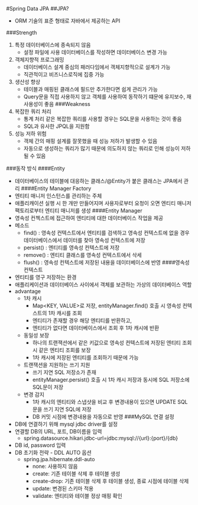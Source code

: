#Spring Data JPA
##JPA?
- ORM 기술의 표준 형태로 자바에서 제공하는 API

###Strength
1. 특정 데이터베이스에 종속되지 않음
   - 설정 파일에 사용 데이터베이스를 작성하면 데이터베이스 변경 가능
2. 객체지향적 프로그래밍
   - 데이터베이스 설계 중심의 패러다임에서 객체지향적으로 설계가 가능
   - 직관적이고 비즈니스로직에 집중 가능
3. 생산성 향상
   - 테이블과 매핑된 클래스에 필드만 추가한다면 쉽게 관리가 가능
   - Query문을 직접 사용하지 않고 객체를 사용하여 동작하기 떄문에 유지보수, 재사용성이 좋음
###Weakness
1. 복잡한 쿼리 처리
   - 통계 처리 같은 복잡한 쿼리를 사용할 경우는 SQL문을 사용하는 것이 좋음
   - SQL과 유사한 JPQL을 지원함
2. 성능 저하 위험
   - 객체 간의 매핑 설계를 잘못했을 때 성능 저하가 발생할 수 있음
   - 자동으로 생성하는 쿼리가 많기 때문에 의도하지 않는 쿼리로 인해 성능이 저하될 수 있음

###동작 방식
####Entity
- 데이터베이스의 테이블에 대응하는 클래스/@Entity가 붙은 클래스는 JPA에서 관리
####Entity Manager Factory
- 엔티티 매니저 인스턴스를 관리하는 주체
- 애플리캐이션 실행 시 한 개만 만들어지며 사용자로부터 요청이 오면 엔티티 매니저 팩토리로부터 엔티티 매니저를 생성
####Entity Manager
- 영속성 컨첵스트에 접근하여 엔티티에 대한 데이터베이스 작업을 제공
- 메소드
  - find() : 영속성 컨텍스트에서 엔티티를 검색하고 영속성 컨텍스트에 없을 경우 데이터베이스에서 데이터를 찾아 영속성 컨텍스트에 저장
  - persist() : 엔티티를 영속성 컨텍스트에 저장
  - remove() : 엔티티 클래스를 영속성 컨텍스트에서 삭세
  - flush() : 영속성 컨텍스트에 저장된 내용을 데이터베이스에 반영
####영속성 컨텍스트
- 엔티티를 영구 저장하는 환경
- 애플리케이션과 데이터베이스 사이에서 객체를 보관하는 가상의 데이터베이스 역할
- advantage
  - 1차 캐시
    - Map<KEY, VALUE>로 저장, entityManager.find() 호출 시 영속성 컨텍스트의 1차 캐시를 조회
    - 엔티티가 존재할 경우 해당 엔티티를 반환하고,
    - 엔티티가 없다면 데이터베이스에서 조회 후 1차 캐시에 반환
  - 동일성 보장
    - 하나의 트랜잭션에서 같은 키값으로 영속성 컨텍스트에 저장된 엔티티 조회 시 같은 엔티티 조회를 보장
    - 1차 캐시에 저장된 엔티티를 조회하기 때문에 가능
  - 트랜잭션을 지원하는 쓰기 지원
    - 쓰기 지연 SQL 저장소가 존재
    - entityManager.persist() 호출 시 1차 캐시 저장과 동시에 SQL 저장소에 SQL문이 저장
  - 변경 감지
    - 1차 캐시의 엔티티와 스냅샷을 비교 후 변경내용이 있으면 UPDATE SQL문을 쓰기 지연 SQL에 저장
    - DB 커밋 시점에 변경내용을 자동으로 반영
###MySQL 연결 설정
- DB에 연결하기 위해 mysql jdbc driver를 설정
- 연결할 DB의 URL, 포트, DB이름을 입력
  - spring.datasource.hikari.jdbc-url=jdbc:mysql://{url}:{port}/{db}
- DB id, password 입력
- DB 초기화 전략 - DDL AUTO 옵션
  - spring.jpa.hibernate.ddl-auto
    - none: 사용하지 않음
    - create: 기존 테이블 삭제 후 테이블 생성
    - create-drop: 기존 테이블 삭제 후 테이블 생성, 종료 시점에 테이블 삭제
    - update: 변경된 스키마 적용
    - validate: 엔티티와 테이블 정상 매핑 확인
